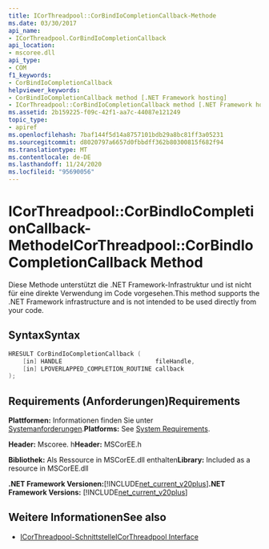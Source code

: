```yaml
---
title: ICorThreadpool::CorBindIoCompletionCallback-Methode
ms.date: 03/30/2017
api_name:
- ICorThreadpool.CorBindIoCompletionCallback
api_location:
- mscoree.dll
api_type:
- COM
f1_keywords:
- CorBindIoCompletionCallback
helpviewer_keywords:
- CorBindIoCompletionCallback method [.NET Framework hosting]
- ICorThreadpool::CorBindIoCompletionCallback method [.NET Framework hosting]
ms.assetid: 2b159225-f09c-42f1-aa7c-44087e121249
topic_type:
- apiref
ms.openlocfilehash: 7baf144f5d14a8757101bdb29a8bc81ff3a05231
ms.sourcegitcommit: d8020797a6657d0fbbdff362b80300815f682f94
ms.translationtype: MT
ms.contentlocale: de-DE
ms.lasthandoff: 11/24/2020
ms.locfileid: "95690056"
---
```

# <a name="icorthreadpoolcorbindiocompletioncallback-method"></a><span data-ttu-id="d8dac-102">ICorThreadpool::CorBindIoCompletionCallback-Methode</span><span class="sxs-lookup"><span data-stu-id="d8dac-102">ICorThreadpool::CorBindIoCompletionCallback Method</span></span>

<span data-ttu-id="d8dac-103">Diese Methode unterstützt die .NET Framework-Infrastruktur und ist nicht für eine direkte Verwendung im Code vorgesehen.</span><span class="sxs-lookup"><span data-stu-id="d8dac-103">This method supports the .NET Framework infrastructure and is not intended to be used directly from your code.</span></span>  
  
## <a name="syntax"></a><span data-ttu-id="d8dac-104">Syntax</span><span class="sxs-lookup"><span data-stu-id="d8dac-104">Syntax</span></span>  
  
```cpp  
HRESULT CorBindIoCompletionCallback (  
    [in] HANDLE                          fileHandle,  
    [in] LPOVERLAPPED_COMPLETION_ROUTINE callback  
);  
```  
  
## <a name="requirements"></a><span data-ttu-id="d8dac-105">Requirements (Anforderungen)</span><span class="sxs-lookup"><span data-stu-id="d8dac-105">Requirements</span></span>  

 <span data-ttu-id="d8dac-106">**Plattformen:** Informationen finden Sie unter [Systemanforderungen](../../get-started/system-requirements.md).</span><span class="sxs-lookup"><span data-stu-id="d8dac-106">**Platforms:** See [System Requirements](../../get-started/system-requirements.md).</span></span>  
  
 <span data-ttu-id="d8dac-107">**Header:** Mscoree. h</span><span class="sxs-lookup"><span data-stu-id="d8dac-107">**Header:** MSCorEE.h</span></span>  
  
 <span data-ttu-id="d8dac-108">**Bibliothek:** Als Ressource in MSCorEE.dll enthalten</span><span class="sxs-lookup"><span data-stu-id="d8dac-108">**Library:** Included as a resource in MSCorEE.dll</span></span>  
  
 <span data-ttu-id="d8dac-109">**.NET Framework Versionen:**[!INCLUDE[net_current_v20plus](../../../../includes/net-current-v20plus-md.md)]</span><span class="sxs-lookup"><span data-stu-id="d8dac-109">**.NET Framework Versions:** [!INCLUDE[net_current_v20plus](../../../../includes/net-current-v20plus-md.md)]</span></span>  
  
## <a name="see-also"></a><span data-ttu-id="d8dac-110">Weitere Informationen</span><span class="sxs-lookup"><span data-stu-id="d8dac-110">See also</span></span>

- [<span data-ttu-id="d8dac-111">ICorThreadpool-Schnittstelle</span><span class="sxs-lookup"><span data-stu-id="d8dac-111">ICorThreadpool Interface</span></span>](icorthreadpool-interface.md)
